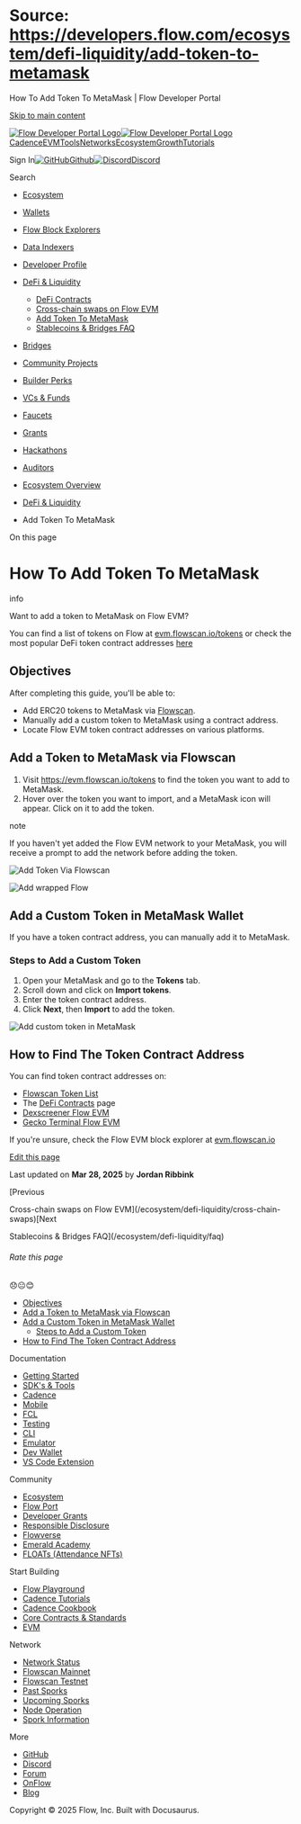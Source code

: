 # Source: https://developers.flow.com/ecosystem/defi-liquidity/add-token-to-metamask

How To Add Token To MetaMask | Flow Developer Portal



[Skip to main content](#__docusaurus_skipToContent_fallback)

[![Flow Developer Portal Logo](/img/flow-docs-logo-dark.png)![Flow Developer Portal Logo](/img/flow-docs-logo-light.png)](/)[Cadence](/build/flow)[EVM](/evm/about)[Tools](/tools/clients)[Networks](/networks/flow-networks)[Ecosystem](/ecosystem)[Growth](/growth)[Tutorials](/tutorials)

Sign In[![GitHub]()Github](https://github.com/onflow)[![Discord]()Discord](https://discord.gg/flow)

Search

* [Ecosystem](/ecosystem)
* [Wallets](/ecosystem/wallets)
* [Flow Block Explorers](/ecosystem/block-explorers)
* [Data Indexers](/ecosystem/data-indexers)
* [Developer Profile](/ecosystem/developer-profile)
* [DeFi & Liquidity](/ecosystem/defi-liquidity)

  + [DeFi Contracts](/ecosystem/defi-liquidity/defi-contracts)
  + [Cross-chain swaps on Flow EVM](/ecosystem/defi-liquidity/cross-chain-swaps)
  + [Add Token To MetaMask](/ecosystem/defi-liquidity/add-token-to-metamask)
  + [Stablecoins & Bridges FAQ](/ecosystem/defi-liquidity/faq)
* [Bridges](/ecosystem/bridges)
* [Community Projects](/ecosystem/projects)
* [Builder Perks](/ecosystem/builder-perks)
* [VCs & Funds](/ecosystem/vcs-and-funds)
* [Faucets](/ecosystem/faucets)
* [Grants](/ecosystem/grants)
* [Hackathons](/ecosystem/hackathons)
* [Auditors](/ecosystem/auditors)
* [Ecosystem Overview](/ecosystem/overview)

* [DeFi & Liquidity](/ecosystem/defi-liquidity)
* Add Token To MetaMask

On this page

# How To Add Token To MetaMask

info

Want to add a token to MetaMask on Flow EVM?

You can find a list of tokens on Flow at [evm.flowscan.io/tokens](https://evm.flowscan.io/tokens) or check the most popular DeFi token contract addresses [here](/ecosystem/defi-liquidity/defi-contracts)

## Objectives[​](#objectives "Direct link to Objectives")

After completing this guide, you'll be able to:

* Add ERC20 tokens to MetaMask via [Flowscan](https://evm.flowscan.io).
* Manually add a custom token to MetaMask using a contract address.
* Locate Flow EVM token contract addresses on various platforms.

## Add a Token to MetaMask via Flowscan[​](#add-a-token-to-metamask-via-flowscan "Direct link to Add a Token to MetaMask via Flowscan")

1. Visit <https://evm.flowscan.io/tokens> to find the token you want to add to MetaMask.
2. Hover over the token you want to import, and a MetaMask icon will appear. Click on it to add the token.

note

If you haven't yet added the Flow EVM network to your MetaMask, you will receive a prompt to add the network before adding the token.

![Add Token Via Flowscan](/assets/images/add_wrapped_flow_to_metamask-414ae9fd33a9cc3d9d26aabc0007db72.jpg)

![Add wrapped Flow](/assets/images/add_wrapped_flow_to_metamask_2-1f9ff16f19895dc55d5c4cf7e25f0755.png)

## Add a Custom Token in MetaMask Wallet[​](#add-a-custom-token-in-metamask-wallet "Direct link to Add a Custom Token in MetaMask Wallet")

If you have a token contract address, you can manually add it to MetaMask.

### Steps to Add a Custom Token[​](#steps-to-add-a-custom-token "Direct link to Steps to Add a Custom Token")

1. Open your MetaMask and go to the **Tokens** tab.
2. Scroll down and click on **Import tokens**.
3. Enter the token contract address.
4. Click **Next**, then **Import** to add the token.

![Add custom token in MetaMask](/assets/images/add_custom_token_metamask-35251f31db402d26d23471d723b726ae.gif)

## How to Find The Token Contract Address[​](#how-to-find-the-token-contract-address "Direct link to How to Find The Token Contract Address")

You can find token contract addresses on:

* [Flowscan Token List](https://evm.flowscan.io/tokens)
* The [DeFi Contracts](/ecosystem/defi-liquidity/defi-contracts) page
* [Dexscreener Flow EVM](https://dexscreener.com/flowevm)
* [Gecko Terminal Flow EVM](https://www.geckoterminal.com/flow-evm/pools)

If you're unsure, check the Flow EVM block explorer at [evm.flowscan.io](https://evm.flowscan.io)

[Edit this page](https://github.com/onflow/docs/tree/main/docs/ecosystem/defi-liquidity/add-token-to-metamask.md)

Last updated on **Mar 28, 2025** by **Jordan Ribbink**

[Previous

Cross-chain swaps on Flow EVM](/ecosystem/defi-liquidity/cross-chain-swaps)[Next

Stablecoins & Bridges FAQ](/ecosystem/defi-liquidity/faq)

###### Rate this page

😞😐😊

* [Objectives](#objectives)
* [Add a Token to MetaMask via Flowscan](#add-a-token-to-metamask-via-flowscan)
* [Add a Custom Token in MetaMask Wallet](#add-a-custom-token-in-metamask-wallet)
  + [Steps to Add a Custom Token](#steps-to-add-a-custom-token)
* [How to Find The Token Contract Address](#how-to-find-the-token-contract-address)

Documentation

* [Getting Started](/build/getting-started/contract-interaction)
* [SDK's & Tools](/tools)
* [Cadence](https://cadence-lang.org/docs/)
* [Mobile](/build/guides/mobile/overview)
* [FCL](/tools/clients/fcl-js)
* [Testing](/build/smart-contracts/testing)
* [CLI](/tools/flow-cli)
* [Emulator](/tools/emulator)
* [Dev Wallet](https://github.com/onflow/fcl-dev-wallet)
* [VS Code Extension](/tools/vscode-extension)

Community

* [Ecosystem](/ecosystem)
* [Flow Port](https://port.onflow.org/)
* [Developer Grants](https://github.com/onflow/developer-grants)
* [Responsible Disclosure](https://flow.com/flow-responsible-disclosure)
* [Flowverse](https://www.flowverse.co/)
* [Emerald Academy](https://academy.ecdao.org/)
* [FLOATs (Attendance NFTs)](https://floats.city/)

Start Building

* [Flow Playground](https://play.flow.com/)
* [Cadence Tutorials](https://cadence-lang.org/docs/tutorial/first-steps)
* [Cadence Cookbook](https://open-cadence.onflow.org)
* [Core Contracts & Standards](/build/core-contracts)
* [EVM](/evm/about)

Network

* [Network Status](https://status.onflow.org/)
* [Flowscan Mainnet](https://flowdscan.io/)
* [Flowscan Testnet](https://testnet.flowscan.io/)
* [Past Sporks](/networks/node-ops/node-operation/past-sporks)
* [Upcoming Sporks](/networks/node-ops/node-operation/upcoming-sporks)
* [Node Operation](/networks/node-ops)
* [Spork Information](/networks/node-ops/node-operation/spork)

More

* [GitHub](https://github.com/onflow)
* [Discord](https://discord.gg/flow)
* [Forum](https://forum.onflow.org/)
* [OnFlow](https://onflow.org/)
* [Blog](https://flow.com/blog)

Copyright © 2025 Flow, Inc. Built with Docusaurus.